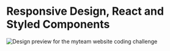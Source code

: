 # Responsive Design, React and Styled Components 

![Design preview for the myteam website coding challenge](./designs/preview.jpg)
